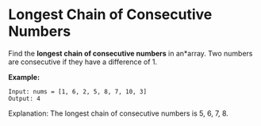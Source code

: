 # Longest Chain of Consecutive Numbers

Find the **longest chain of consecutive numbers** in an*array. Two numbers are consecutive if they have a difference of 1.

**Example:**
```
Input: nums = [1, 6, 2, 5, 8, 7, 10, 3]
Output: 4
```
Explanation: The longest chain of consecutive numbers is 5, 6, 7, 8.